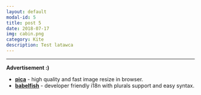 ```yaml
---
layout: default
modal-id: 5
title: post 5
date: 2018-07-17
img: cabin.png
category: Kite
description: Test latawca
---
```

---
__Advertisement :)__

- __[pica](https://nodeca.github.io/pica/demo/)__ - high quality and fast image
  resize in browser.
- __[babelfish](https://github.com/nodeca/babelfish/)__ - developer friendly
  i18n with plurals support and easy syntax.
